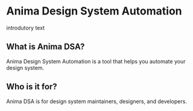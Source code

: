# Anima Design System Automation

introdutory text

## What is Anima DSA?

Anima Design System Automation is a tool that helps you automate your design system.

## Who is it for?

Anima DSA is for design system maintainers, designers, and developers.